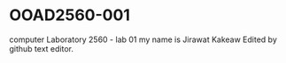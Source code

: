 # OOAD2560-001
computer Laboratory 2560 - lab 01
my name is Jirawat Kakeaw
Edited by github text editor.
